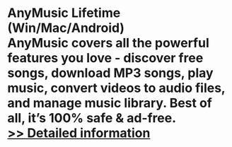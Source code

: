 # AnyMusic Lifetime (Win/Mac/Android)<br />AnyMusic covers all the powerful features you love - discover free songs, download MP3 songs, play music, convert videos to audio files, and manage music library. Best of all, it’s 100% safe & ad-free.<br />[>> Detailed information](https://secure.shareit.com/shareit/product.html?productid=300915207&affiliateid=200057808)